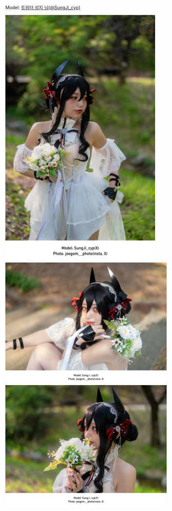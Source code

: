 ﻿---
dddd: 2024.04.13 코스피스
nickname: 성지
sns_type: x
sns_id: SungJi_cyp
---

<a name="SungJi_cyp"></a>
Model: <a href="https://x.com/SungJi_cyp" target="_blank">트위터 성지 님(@SungJi_cyp)</a>

![주곰님(1).jpg](/assets/img/2024/04-13/성지/주곰님(1).jpg)
![주곰님(2).jpg](/assets/img/2024/04-13/성지/주곰님(2).jpg)
![주곰님(3).jpg](/assets/img/2024/04-13/성지/주곰님(3).jpg)